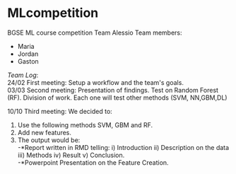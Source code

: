 # MLcompetition
BGSE ML course competition
Team Alessio
Team members:
* Maria
* Jordan
* Gaston

*Team Log*:  
24/02 First meeting: Setup a workflow and the team's goals.  
03/03 Second meeting: Presentation of findings. Test on Random Forest (RF). Division of work. Each one will test other methods (SVM, 
NN,GBM,DL)  

10/10 Third meeting: We decided to:  
1) Use the following methods SVM, GBM and RF.   
2) Add new features.  
3) The output would be:    
    -*Report written in RMD telling: i) Introduction ii) Description on the data iii) Methods iv) Result v) Conclusion.   
    -*Powerpoint Presentation on the Feature Creation.  
